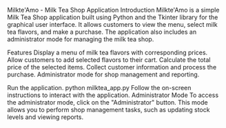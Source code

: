 Milkte'Amo - Milk Tea Shop Application
Introduction
Milkte'Amo is a simple Milk Tea Shop application built using Python and the Tkinter library for the graphical user interface. It allows customers to view the menu, select milk tea flavors, and make a purchase. The application also includes an administrator mode for managing the milk tea shop.

Features
Display a menu of milk tea flavors with corresponding prices.
Allow customers to add selected flavors to their cart.
Calculate the total price of the selected items.
Collect customer information and process the purchase.
Administrator mode for shop management and reporting.


Run the application.
python milktea_app.py
Follow the on-screen instructions to interact with the application.
Administrator Mode
To access the administrator mode, click on the "Administrator" button. This mode allows you to perform shop management tasks, such as updating stock levels and viewing reports.
